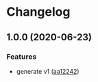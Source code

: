 # Changelog

## 1.0.0 (2020-06-23)


### Features

* generate v1 ([aa12242](https://www.github.com/googleapis/nodejs-bigquery-connection/commit/aa122427149ac353760f3045115a65f8a7b2365a))
